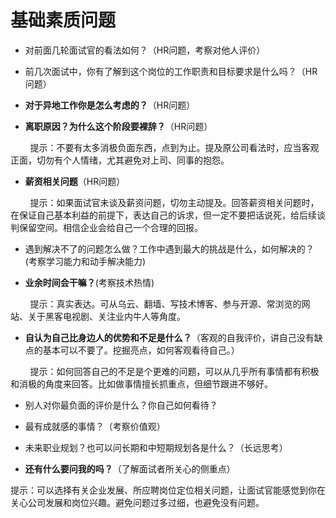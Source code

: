 # 基础素质问题

- 对前面几轮面试官的看法如何？（HR问题，考察对他人评价）



- 前几次面试中，你有了解到这个岗位的工作职责和目标要求是什么吗？（HR问题）



- **对于异地工作你是怎么考虑的？**（HR问题）



- **离职原因？为什么这个阶段要裸辞？**（HR问题）

        提示：不要有太多消极负面东西，点到为止。提及原公司看法时，应当客观正面，切勿有个人情绪，尤其避免对上司、同事的抱怨。



- **薪资相关问题**（HR问题）

        提示：如果面试官未谈及薪资问题，切勿主动提及。回答薪资相关问题时，在保证自己基本利益的前提下，表达自己的诉求，但一定不要把话说死，给后续谈判保留空间。相信企业会给自己一个合理的回报。



- 遇到解决不了的问题怎么做？工作中遇到最大的挑战是什么，如何解决的？(考察学习能力和动手解决能力)



- **业余时间会干嘛？**(考察技术热情)

        提示：真实表达。可从乌云、翻墙、写技术博客、参与开源、常浏览的网站、关于黑客电视剧、关注业内牛人等角度。



- **自认为自己比身边人的优势和不足是什么？**（客观的自我评价，讲自己没有缺点的基本可以不要了。挖掘亮点，如何客观看待自己。）

        提示：如何回答自己的不足是个更难的问题，可以从几乎所有事情都有积极和消极的角度来回答。比如做事情擅长抓重点，但细节跟进不够好。



- 别人对你最负面的评价是什么？你自己如何看待？



- 最有成就感的事情？（考察价值观）



- 未来职业规划？也可以问长期和中短期规划各是什么？（长远思考）



- **还有什么要问我的吗？**（了解面试者所关心的侧重点）

提示：可以选择有关企业发展、所应聘岗位定位相关问题，让面试官能感觉到你在关心公司发展和岗位兴趣。避免问题过多过细，也避免没有问题。
